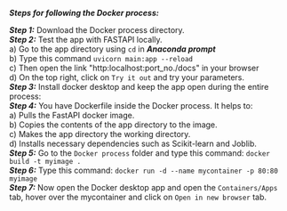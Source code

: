 ***Steps for following the Docker process:***

***Step 1:*** Download the Docker process directory.  
***Step 2:*** Test the app with FASTAPI locally.<br />
a) Go to the app directory using `cd` in ***Anaconda prompt*** <br />
b) Type this command `uvicorn main:app --reload` <br />
c) Then open the link "http:localhost:port_no./docs" in your browser <br />
d) On the top right, click on `Try it out` and try your parameters. <br />
***Step 3:*** Install docker desktop and keep the app open during the entire process: <br />
***Step 4:*** You have Dockerfile inside the Docker process. It helps to: <br />
a) Pulls the FastAPI docker image. <br />
b) Copies the contents of the app directory to the image. <br />
c) Makes the app directory the working directory. <br />
d) Installs necessary dependencies such as Scikit-learn and Joblib. <br />
***Step 5:*** Go to the `Docker process` folder and type this command: `docker build -t myimage .` <br />
***Step 6:*** Type this command: `docker run -d --name mycontainer -p 80:80 myimage` <br />
***Step 7:*** Now open the Docker desktop app and open the `Containers/Apps` tab, hover over the mycontainer 
and click on `Open in new browser` tab. 